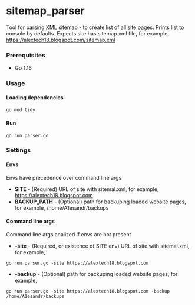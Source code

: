 # sitemap_parser
Tool for parsing XML sitemap - to create list of all site pages. Prints list to console by defaults.
Expects site has sitemap.xml file, for example, https://alextech18.blogspot.com/sitemap.xml

### Prerequisites
* Go 1.16

### Usage

#### Loading dependencies
```
go mod tidy
```
#### Run
```
go run parser.go
```

### Settings

#### Envs
Envs have precedence over command line args
* **SITE** - (Required) URL of site with sitemal.xml, for example, https://alextech18.blogspot.com
* **BACKUP_PATH** - (Optional) path for backuping loaded website pages, for example, /home/A1esandr/backups

#### Command line args
Command line args analized if envs are not present
* **-site** - (Required, or existence of SITE env) URL of site with sitemal.xml, for example, 
```
go run parser.go -site https://alextech18.blogspot.com
```
* **-backup** - (Optional) path for backuping loaded website pages, for example, 
```
go run parser.go -site https://alextech18.blogspot.com -backup /home/A1esandr/backups
```

